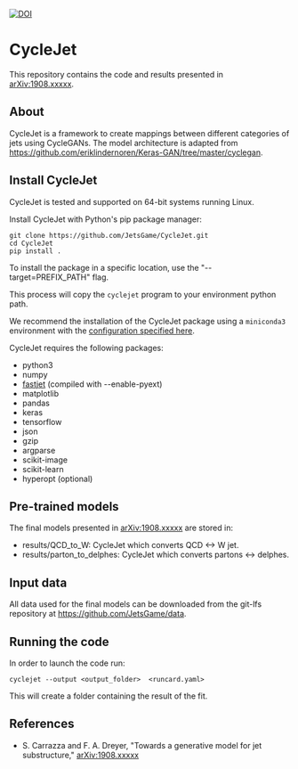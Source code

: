 [![DOI](https://zenodo.org/badge/DOI/)](https://doi.org)

CycleJet
========

This repository contains the code and results presented in [arXiv:1908.xxxxx](https://arxiv.org/abs/1908.xxxxxx).

## About

CycleJet is a framework to create mappings between different categories of jets using CycleGANs.
The model architecture is adapted from https://github.com/eriklindernoren/Keras-GAN/tree/master/cyclegan.

## Install CycleJet

CycleJet is tested and supported on 64-bit systems running Linux.

Install CycleJet with Python's pip package manager:
```
git clone https://github.com/JetsGame/CycleJet.git
cd CycleJet
pip install .
```
To install the package in a specific location, use the "--target=PREFIX_PATH" flag.

This process will copy the `cyclejet` program to your environment python path.

We recommend the installation of the CycleJet package using a `miniconda3`
environment with the
[configuration specified here](https://github.com/JetsGame/CycleJet/blob/master/environment.yml).

CycleJet requires the following packages:
- python3
- numpy
- [fastjet](http://fastjet.fr/) (compiled with --enable-pyext)
- matplotlib
- pandas
- keras
- tensorflow
- json
- gzip
- argparse
- scikit-image
- scikit-learn
- hyperopt (optional)


## Pre-trained models

The final models presented in
[arXiv:1908.xxxxx](https://arxiv.org/abs/1908.xxxxx "gLund paper")
are stored in:
- results/QCD_to_W: CycleJet which converts QCD <-> W jet.
- results/parton_to_delphes: CycleJet which converts partons <-> delphes.

## Input data

All data used for the final models can be downloaded from the git-lfs repository
at https://github.com/JetsGame/data.

## Running the code

In order to launch the code run:
```
cyclejet --output <output_folder>  <runcard.yaml>
```
This will create a folder containing the result of the fit.

## References

* S. Carrazza and F. A. Dreyer, "Towards a generative model for jet substructure,"
  [arXiv:1908.xxxxx](https://arxiv.org/abs/1908.xxxxx "gLund paper")
